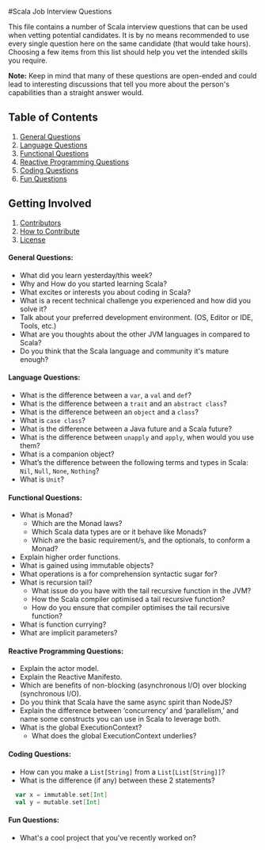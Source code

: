 #Scala Job Interview Questions

This file contains a number of Scala interview questions that can be used when vetting potential candidates. It is by no means recommended to use every single question here on the same candidate (that would take hours). Choosing a few items from this list should help you vet the intended skills you require.

**Note:** Keep in mind that many of these questions are open-ended and could lead to interesting discussions that tell you more about the person's capabilities than a straight answer would.

## Table of Contents

  1. [General Questions](#general-questions)
  1. [Language Questions](#language-questions)
  1. [Functional Questions](#functional-questions)
  1. [Reactive Programming Questions](#reactive-programming-questions)
  1. [Coding Questions](#coding-questions)
  1. [Fun Questions](#fun-questions)

## Getting Involved

  1. [Contributors](#contributors)
  1. [How to Contribute](https://github.com/jarlakxen/Scala-Interview-Questions/blob/master/CONTRIBUTING.md)
  1. [License](https://github.com/jarlakxen/Scala-Interview-Questions/blob/master/LICENSE.md)

#### General Questions:

* What did you learn yesterday/this week?
* Why and How do you started learning Scala?
* What excites or interests you about coding in Scala?
* What is a recent technical challenge you experienced and how did you solve it?
* Talk about your preferred development environment. (OS, Editor or IDE, Tools, etc.)
* What are you thoughts about the other JVM languages in compared to Scala?
* Do you think that the Scala language and community it's mature enough?

#### Language Questions:

* What is the difference between a `var`, a `val` and `def`?
* What is the difference between a `trait` and an `abstract class`?
* What is the difference between an `object` and a `class`?
* What is `case class`?
* What is the difference between a Java future and a Scala future?
* What is the difference between `unapply` and `apply`, when would you use them?
* What is a companion object?
* What’s the difference between the following terms and types in Scala: `Nil`, `Null`, `None`, `Nothing`?
* What is `Unit`?

#### Functional Questions:

* What is Monad?
  * Which are the Monad laws?
  * Which Scala data types are or it behave like Monads?
  * Which are the basic requirement/s, and the optionals, to conform a Monad?
* Explain higher order functions.
* What is gained using immutable objects?
* What operations is a for comprehension syntactic sugar for?
* What is recursion tail?
  * What issue do you have with the tail recursive function in the JVM?
  * How the Scala compiler optimised a tail recursive function?
  * How do you ensure that compiler optimises the tail recursive function?
* What is function currying?
* What are implicit parameters?

#### Reactive Programming Questions:

* Explain the actor model.
* Explain the Reactive Manifesto.
* Which are benefits of non-blocking (asynchronous I/O) over blocking (synchronous I/O).
* Do you think that Scala have the same async spirit than NodeJS?
* Explain the difference between ‘concurrency’ and ‘parallelism,’ and name some constructs you can use in Scala to leverage both.
* What is the global ExecutionContext?
  * What does the global ExecutionContext underlies?

#### Coding Questions:

* How can you make a `List[String]` from a `List[List[String]]`?
* What is the difference (if any) between these 2 statements? 
```scala
  var x = immutable.set[Int]
  val y = mutable.set[Int]
```

#### Fun Questions:

* What's a cool project that you've recently worked on?